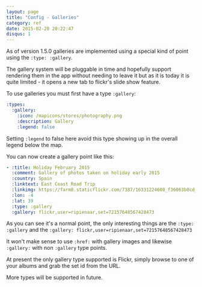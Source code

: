 ```yaml
---
layout: page
title: "Config - Galleries"
category: ref
date: 2015-02-20 20:22:47
disqus: 1
---
```


As of version 1.5.0 galleries are implemented using a special kind of point using
the ```:type: :gallery```.

The gallery system will be pluggable in time and hopefully support rendering them in the
app without needing to leave it but as it is today it is quite limited - it opens a
new tab to flickr's slide show feature.

To use galleries you must first have a type ```:gallery```:

```yaml
:types:
  :gallery:
    :icon: /mapicons/stores/photography.png
    :description: Gallery
    :legend: false
```

Setting ```:legend``` to false here avoid this type showing up in the overall legend below the map.

You can now create a gallery point like this:

```yaml
- :title: Holiday February 2015
  :comment: Gallery of photos taken on holiday early 2015
  :country: Spain
  :linktext: East Coast Road Trip
  :linkimg: https://farm8.staticflickr.com/7387/16331224608_f36063b0cd_m_d.jpg
  :lon: -4
  :lat: 39
  :type: :gallery
  :gallery: flickr,user=ripienaar,set=72157648567428473
```

As you can see it's a normal point, the only interesting things are the ```:type: :gallery``` and
the ```:gallery: flickr,user=ripienaar,set=72157648567428473```

It won't make sense to use ```:href:``` with gallery images and likewise ```:gallery:``` with non
```:gallery``` type points.

At present the only gallery type supported is Flickr, simply browse to one of your albums and grab
the set id from the URL.

More types will be supported in future.
